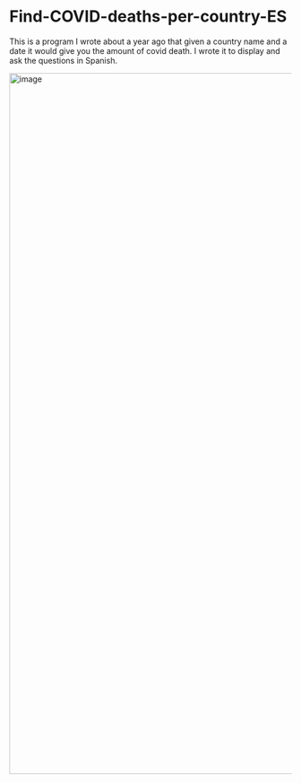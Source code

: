 # Find-COVID-deaths-per-country-ES
This is a program I wrote about a year ago that given a country name and a date it would give you the amount of covid death. I wrote it to display and ask the questions in Spanish.

<img width="1249" alt="image" src="https://user-images.githubusercontent.com/45988719/128902386-e107cd12-7dc1-4340-a3fa-f70a83d8d5b2.png">
